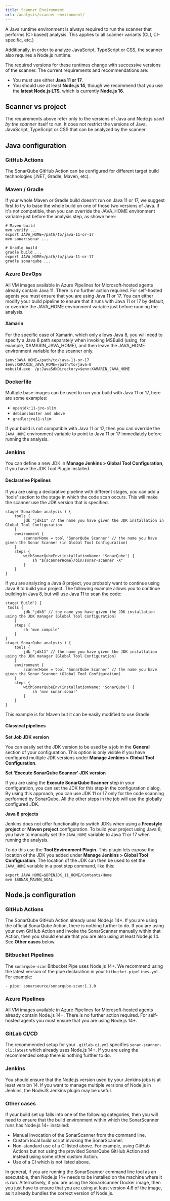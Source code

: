 ```yaml
---
title: Scanner Environment
url: /analysis/scanner-environment/
---
```


A Java runtime environment is always required to run the scanner that performs (CI-based) analysis.
This applies to all scanner variants (CLI, CI-specific, etc.)

Additionally, in order to analyze JavaScript, TypeScript or CSS, the scanner also requires a Node.js runtime.

The required versions for these runtimes change with successive versions of the scanner.
The current requirements and recommendations are:

* You must use either **Java 11 or 17**.
* You should use at least **Node.js 14**, though we recommend that you use the **latest Node.js LTS**, which is currently **Node.js 16**.

## Scanner vs project

The requirements above refer only to the versions of Java and Node.js *used by the scanner* itself to run.
It does not restrict the versions of Java, JavaScript, TypeScript or CSS that can be analyzed by the scanner.


## Java configuration

### GitHub Actions

The SonarQube GitHub Action can be configured for different target build technologies (.NET, Gradle, Maven, etc).


### Maven / Gradle

If your whole Maven or Gradle build doesn't run on Java 11 or 17, we suggest first to try to base the whole build on one of those two versions of Java.
If it's not compatible, then you can override the JAVA_HOME environment variable just before the analysis step, as shown here:

```
# Maven build
mvn verify ...
export JAVA_HOME=/path/to/java-11-or-17
mvn sonar:sonar ...
```

```
# Gradle build
gradle build ...
export JAVA_HOME=/path/to/java-11-or-17
gradle sonarqube ...
```

### Azure DevOps

All VM images available in Azure Pipelines for Microsoft-hosted agents already contain Java 11.
There is no further action required.
For self-hosted agents you must ensure that you are using Java 11 or 17.
You can either modify your build pipeline to ensure that it runs with Java 11 or 17 by default, or override the JAVA_HOME environment variable just before running the analysis.


#### Xamarin

For the specific case of Xamarin, which only allows Java 8, you will need to specify a Java 8 path separately when invoking MSBuild (using, for example, XAMARIN_JAVA_HOME), and then leave the JAVA_HOME environment variable for the scanner only.

```
$env:JAVA_HOME=/path/to/java-11-or-17
$env:XAMARIN_JAVA_HOME=/path/to/java-8
msbuild.exe  /p:JavaSdkDirectory=$env:XAMARIN_JAVA_HOME
```


### Dockerfile

Multiple base images can be used to run your build with Java 11 or 17, here are some examples:

* `openjdk:11-jre-slim`
* `debian:buster and above`
* `gradle:jre11-slim`

If your build is not compatible with Java 11 or 17, then you can override the `JAVA_HOME` environment variable to point to Java 11 or 17 immediately before running the analysis.


### Jenkins

You can define a new JDK in **Manage Jenkins > Global Tool Configuration**, if you have the JDK Tool Plugin installed.


#### Declarative Pipelines

If you are using a declarative pipeline with different stages, you can add a 'tools' section to the stage in which the code scan occurs.
This will make the scanner use the JDK version that is specified.

```
stage('SonarQube analysis') {
    tools {
        jdk "jdk11" // the name you have given the JDK installation in Global Tool Configuration
    }
    environment {
        scannerHome = tool 'SonarQube Scanner' // the name you have given the Sonar Scanner (in Global Tool Configuration)
    }
    steps {
        withSonarQubeEnv(installationName: 'SonarQube') {
            sh "${scannerHome}/bin/sonar-scanner -X"
        }
    }
}
```

If you are analyzing a Java 8 project, you probably want to continue using Java 8 to build your project.
The following example allows you to continue building in Java 8, but will use Java 11 to scan the code:

```
stage('Build') {
 tools {
        jdk "jdk8" // the name you have given the JDK installation using the JDK manager (Global Tool Configuration)
    }
    steps {
        sh 'mvn compile'
    }
}
stage('SonarQube analysis') {
    tools {
        jdk "jdk11" // the name you have given the JDK installation using the JDK manager (Global Tool Configuration)
    }
    environment {
        scannerHome = tool 'SonarQube Scanner' // the name you have given the Sonar Scanner (Global Tool Configuration)
    }
    steps {
        withSonarQubeEnv(installationName: 'SonarQube') {
            sh 'mvn sonar:sonar'
        }
    }
}
```

This example is for Maven but it can be easily modified to use Gradle.

#### Classical pipelines

**Set Job JDK version**

You can easily set the JDK version to be used by a job in the **General** section of your configuration.
This option is only visible if you have configured multiple JDK versions under **Manage Jenkins > Global Tool Configuration**.

**Set 'Execute SonarQube Scanner' JDK version**

If you are using the **Execute SonarQube Scanner** step in your configuration, you can set the JDK for this step in the configuration dialog.
By using this approach, you can use JDK 11 or 17 only for the code scanning performed by SonarQube.
All the other steps in the job will use the globally configured JDK.

**Java 8 projects**

Jenkins does not offer functionality to switch JDKs when using a **Freestyle project** or **Maven project** configuration.
To build your project using Java 8, you have to manually set the `JAVA_HOME` variable to Java 11 or 17 when running the analysis.

To do this use the **Tool Environment Plugin**. This plugin lets expose the location of the JDK you added under **Manage Jenkins > Global Tool Configuration**.
The location of the JDK can then be used to set the `JAVA_HOME` variable in a post step command, like this:

```
export JAVA_HOME=$OPENJDK_11_HOME/Contents/Home
mvn $SONAR_MAVEN_GOAL
```

## Node.js configuration

### GitHub Actions

The SonarQube GitHub Action already uses Node.js 14+. If you are using the official SonarQube Action, there is nothing further to do. If you are using your own GitHub Action and invoke the SonarScanner manually within that Action, then you should ensure that you are also using at least Node.js 14. See **Other cases** below.


### Bitbucket Pipelines

The `sonarqube-scan` Bitbucket Pipe uses Node.js 14+. We recommend using the latest version of the pipe declaration in your `bitbucket-pipelines.yml`. For example:

`- pipe: sonarsource/sonarqube-scan:1.1.0`


### Azure Pipelines

All VM images available in Azure Pipelines for Microsoft-hosted agents already contain Node.js 14+. There is no further action required. For self-hosted agents you must ensure that you are using Node.js 14+.


### GitLab CI/CD

The recommended setup for your `.gitlab-ci.yml` specifies `sonar-scanner-cli:latest` which already uses Node.js 14+. If you are using the recommended setup there is nothing further to do.


### Jenkins

You should ensure that the Node.js version used by your Jenkins jobs is at least version 14. If you want to manage multiple versions of Node.js in Jenkins, the NodeJS Jenkins plugin may be useful.


### Other cases

If your build set up falls into one of the following categories, then you will need to ensure that the build environment within which the SonarScanner runs has Node.js 14+ installed:

* Manual invocation of the SonarScanner from the command line.
* Custom local build script invoking the SonarScanner.
* Non-standard use of a CI listed above. For example, using GitHub Actions but not using the provided SonarQube GitHub Action and instead using some other custom Action.
* Use of a CI which is not listed above.

In general, if you are running the SonarScanner command line tool as an executable, then Node.js 14+ needs to be installed on the machine where it is run. Alternatively, if you are using the SonarScanner Docker image, then you just have to ensure that you are using at least version 4.6 of the image, as it already bundles the correct version of Node.js.

